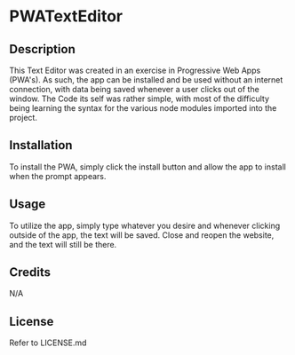 # PWATextEditor

## Description

This Text Editor was created in an exercise in Progressive Web Apps (PWA's). As such, the app can be installed and be used without an internet connection,
with data being saved whenever a user clicks out of the window. The Code its self was rather simple, with most of the difficulty being learning the syntax
for the various node modules imported into the project.

## Installation

To install the PWA, simply click the install button and allow the app to install when the prompt appears.

## Usage

To utilize the app, simply type whatever you desire and whenever clicking outside of the app, the text will be saved. Close and reopen the website, and 
the text will still be there.

## Credits

N/A

## License

Refer to LICENSE.md
